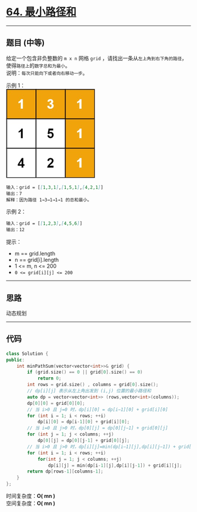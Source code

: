 # [64. 最小路径和](https://leetcode.cn/problems/minimum-path-sum/)

---

## 题目 (中等)

给定一个包含非负整数的 `m x n` 网格 `grid` ，请找出一条从`左上角到右下角的路径`，使得`路径上`的`数字总和为最小`。  
说明：`每次只能向下或者向右移动一步`。  

示例 1：  
![Alt text](https://github.com/yang-yang-o-o/CodingNotes/blob/main/Coding/asset/64_1.png)  

```markdown
输入：grid = [[1,3,1],[1,5,1],[4,2,1]]
输出：7
解释：因为路径 1→3→1→1→1 的总和最小。
```

示例 2：  

```markdown
输入：grid = [[1,2,3],[4,5,6]]
输出：12
```

提示：  

- m == grid.length
- n == grid[i].length
- 1 <= m, n <= 200
- `0 <= grid[i][j] <= 200`

---

## 思路

动态规划

---

## 代码

```C++
class Solution {
public:
    int minPathSum(vector<vector<int>>& grid) {
        if (grid.size() == 0 || grid[0].size() == 0)
            return 0;
        int rows = grid.size() , columns = grid[0].size();
        // dp[i][j] 表示从左上角出发到 (i,j) 位置的最小路径和
        auto dp = vector<vector<int>> (rows,vector<int>(columns));
        dp[0][0] = grid[0][0];
        // 当 i>0 且 j=0 时，dp[i][0] = dp[i−1][0] + grid[i][0]
        for (int i = 1; i < rows; ++i)
            dp[i][0] = dp[i-1][0] + grid[i][0];
        // 当 i=0 且 j>0 时，dp[0][j] = dp[0][j−1] + grid[0][j]
        for (int j = 1; j < columns; ++j)
            dp[0][j] = dp[0][j-1] + grid[0][j];
        // 当 i>0 且 j>0 时，dp[i][j]=min(dp[i−1][j],dp[i][j−1]) + grid[i][j]
        for (int i = 1; i < rows; ++i)
            for(int j = 1; j < columns; ++j)
                dp[i][j] = min(dp[i-1][j],dp[i][j-1]) + grid[i][j];
        return dp[rows-1][columns-1];
    }
};
```

时间复杂度：**O( mn )**  
空间复杂度：**O( mn )**
